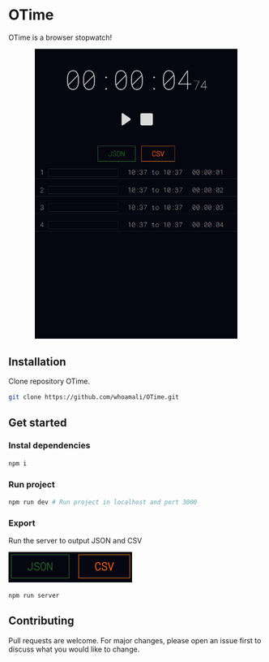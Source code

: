 # OTime

OTime is a browser stopwatch!

<p align="center"><img src="/assets/images/otime.png" alt="otime image" width="400"/></p>

## Installation

Clone repository OTime.

```bash
git clone https://github.com/whoamali/OTime.git
```

## Get started

### Instal dependencies

```bash
npm i
```

### Run project

```bash
npm run dev # Run project in localhost and port 3000
```

### Export

Run the server to output JSON and CSV

<span align="center">![](/assets/images/exports.png)</span>

```bash
npm run server
```


## Contributing

Pull requests are welcome. For major changes, please open an issue first to discuss what you would like to change.
